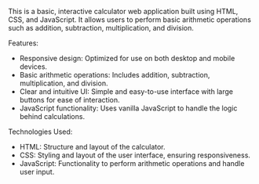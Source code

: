 This is a basic, interactive calculator web application built using HTML, CSS, and JavaScript. It allows users to perform basic arithmetic operations such as addition, subtraction, multiplication, and division.

Features:
* Responsive design: Optimized for use on both desktop and mobile devices.
* Basic arithmetic operations: Includes addition, subtraction, multiplication, and division.
* Clear and intuitive UI: Simple and easy-to-use interface with large buttons for ease of interaction.
* JavaScript functionality: Uses vanilla JavaScript to handle the logic behind calculations.
  
Technologies Used:
* HTML: Structure and layout of the calculator.
* CSS: Styling and layout of the user interface, ensuring responsiveness.
* JavaScript: Functionality to perform arithmetic operations and handle user input.
